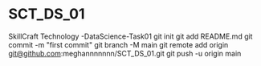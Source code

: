 # SCT_DS_01
SkillCraft Technology -DataScience-Task01
git init
git add README.md
git commit -m "first commit"
git branch -M main
git remote add origin git@github.com:meghannnnnnn/SCT_DS_01.git
git push -u origin main

